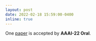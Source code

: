 ```yaml
---
layout: post
date: 2022-02-18 15:59:00-0400
inline: true
---
```


One [paper](https://github.com/ygtxr1997/MSML) is accepted by **AAAI-22 Oral**.

